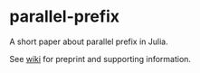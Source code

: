 parallel-prefix
===============

A short paper about parallel prefix in Julia.

See [wiki](https://github.com/jiahao/parallel-prefix/wiki) for preprint and supporting information.
